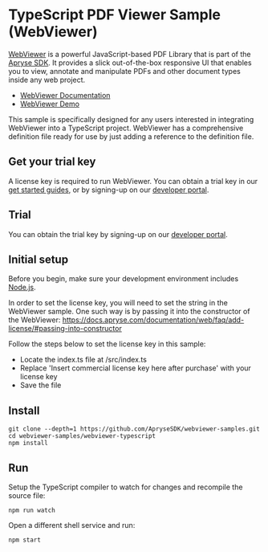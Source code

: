 # TypeScript PDF Viewer Sample (WebViewer)

[WebViewer](https://docs.apryse.com/web/guides/get-started) is a powerful JavaScript-based PDF Library that is part of the [Apryse SDK](https://apryse.com/). It provides a slick out-of-the-box responsive UI that enables you to view, annotate and manipulate PDFs and other document types inside any web project.

- [WebViewer Documentation](https://docs.apryse.com/web/guides/get-started)
- [WebViewer Demo](https://showcase.apryse.com/)

This sample is specifically designed for any users interested in integrating WebViewer into a TypeScript project. WebViewer has a comprehensive definition file ready for use by just adding a reference to the definition file.

## Get your trial key

A license key is required to run WebViewer. You can obtain a trial key in our [get started guides](https://docs.apryse.com/web/guides/get-started), or by signing-up on our [developer portal](https://dev.apryse.com/).

## Trial

You can obtain the trial key by signing-up on our [developer portal](https://dev.apryse.com/).


## Initial setup

Before you begin, make sure your development environment includes [Node.js](https://nodejs.org/en/).

In order to set the license key, you will need to set the string in the WebViewer sample. One such way is by passing it into the constructor of the WebViewer: https://docs.apryse.com/documentation/web/faq/add-license/#passing-into-constructor

Follow the steps below to set the license key in this sample:

- Locate the index.ts file at /src/index.ts
- Replace 'Insert commercial license key here after purchase' with your license key
- Save the file


## Install

```shell
git clone --depth=1 https://github.com/ApryseSDK/webviewer-samples.git
cd webviewer-samples/webviewer-typescript
npm install
```

## Run

Setup the TypeScript compiler to watch for changes and recompile the source file:

```shell
npm run watch
```

Open a different shell service and run:

```shell
npm start
```
